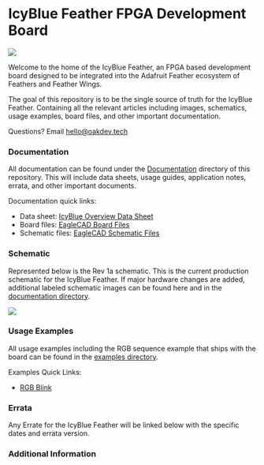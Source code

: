 # IcyBlue Feather FPGA Development Board

<image src="https://github.com/skerr92/IcyBlue/blob/main/Images/IMG_0353.jpg">

Welcome to the home of the IcyBlue Feather, an FPGA based development board designed to be integrated into the Adafruit Feather ecosystem of Feathers and Feather Wings.

The goal of this repository is to be the single source of truth for the IcyBlue Feather. Containing all the relevant articles including images, schematics, usage examples, board files, and other important documentation.

Questions? Email [hello@oakdev.tech](mailto:hello@oakdev.tech)

### Documentation ###

All documentation can be found under the [Documentation](https://github.com/skerr92/IcyBlue/tree/main/Documentation) directory of this repository. This will include data sheets, usage guides, application notes, errata, and other important documents.

Documentation quick links:
* Data sheet: [IcyBlue Overview Data Sheet](https://github.com/skerr92/IcyBlue/blob/main/Documentation/IcyBlue%20Feather%20Datasheet%20rev1a.pdf)
* Board files: [EagleCAD Board Files](https://github.com/skerr92/IcyBlue/blob/main/Documentation/Lattice%20FPGA%20standard%20feather%20wing.brd)
* Schematic files: [EagleCAD Schematic Files](https://github.com/skerr92/IcyBlue/blob/main/Documentation/Lattice%20FPGA%20standard%20feather%20wing.sch)

### Schematic ###

Represented below is the Rev 1a schematic. This is the current production schematic for the IcyBlue Feather. If major hardware changes are added, additional labeled schematic images can be found here and in the [documentation directory](https://github.com/skerr92/IcyBlue/tree/main/Documentation).

<image src="https://github.com/skerr92/IcyBlue/blob/main/Images/IcyBlue%20Feather%20Schematic.png">

### Usage Examples ###

All usage examples including the RGB sequence example that ships with the board can be found in the [examples directory]().

Examples Quick Links:
* [RGB Blink]()

### Errata ###

Any Errate for the IcyBlue Feather will be linked below with the specific dates and errata version.

### Additional Information ###
